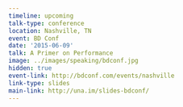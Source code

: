 ```yaml
---
timeline: upcoming
talk-type: conference
location: Nashville, TN
event: BD Conf
date: '2015-06-09'
talk: A Primer on Performance
image: ../images/speaking/bdconf.jpg
hidden: true
event-link: http://bdconf.com/events/nashville
link-type: slides
main-link: http://una.im/slides-bdconf/
---
```

